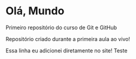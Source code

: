 # Olá, Mundo
 Primeiro repositório do curso de Git e GitHub

 Repositório criado durante a primeira aula ao vivo!
 
 Essa linha eu adicionei diretamente no site!
 Teste
